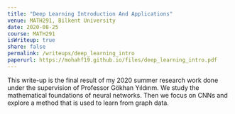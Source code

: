 ```yaml
---
title: "Deep Learning Introduction And Applications"
venue: MATH291, Bilkent University
date: 2020-08-25
course: MATH291
isWriteup: true
share: false
permalink: /writeups/deep_learning_intro
paperurl: https://mohahf19.github.io/files/deep_learning_intro.pdf
---
```


This write-up is the final result of my 2020 summer research work done under the supervision of Professor Gökhan Yıldırım. We study the mathematical foundations of neural networks. Then we focus on CNNs and explore a method that is used to learn from graph data.
